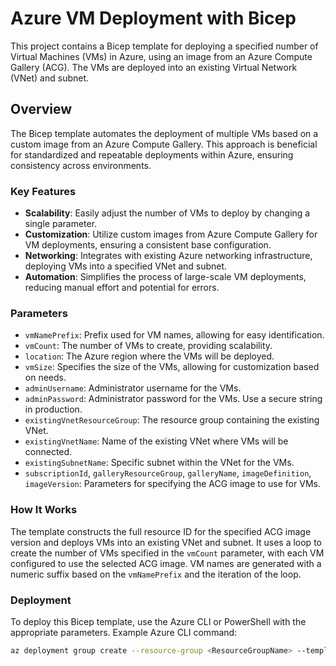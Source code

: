# Azure VM Deployment with Bicep

This project contains a Bicep template for deploying a specified number of Virtual Machines (VMs) in Azure, using an image from an Azure Compute Gallery (ACG). The VMs are deployed into an existing Virtual Network (VNet) and subnet.

## Overview

The Bicep template automates the deployment of multiple VMs based on a custom image from an Azure Compute Gallery. This approach is beneficial for standardized and repeatable deployments within Azure, ensuring consistency across environments.

### Key Features

- **Scalability**: Easily adjust the number of VMs to deploy by changing a single parameter.
- **Customization**: Utilize custom images from Azure Compute Gallery for VM deployments, ensuring a consistent base configuration.
- **Networking**: Integrates with existing Azure networking infrastructure, deploying VMs into a specified VNet and subnet.
- **Automation**: Simplifies the process of large-scale VM deployments, reducing manual effort and potential for errors.

### Parameters

- `vmNamePrefix`: Prefix used for VM names, allowing for easy identification.
- `vmCount`: The number of VMs to create, providing scalability.
- `location`: The Azure region where the VMs will be deployed.
- `vmSize`: Specifies the size of the VMs, allowing for customization based on needs.
- `adminUsername`: Administrator username for the VMs.
- `adminPassword`: Administrator password for the VMs. Use a secure string in production.
- `existingVnetResourceGroup`: The resource group containing the existing VNet.
- `existingVnetName`: Name of the existing VNet where VMs will be connected.
- `existingSubnetName`: Specific subnet within the VNet for the VMs.
- `subscriptionId`, `galleryResourceGroup`, `galleryName`, `imageDefinition`, `imageVersion`: Parameters for specifying the ACG image to use for VMs.

### How It Works

The template constructs the full resource ID for the specified ACG image version and deploys VMs into an existing VNet and subnet. It uses a loop to create the number of VMs specified in the `vmCount` parameter, with each VM configured to use the selected ACG image. VM names are generated with a numeric suffix based on the `vmNamePrefix` and the iteration of the loop.

### Deployment

To deploy this Bicep template, use the Azure CLI or PowerShell with the appropriate parameters. Example Azure CLI command:

```bash
az deployment group create --resource-group <ResourceGroupName> --template-file ./vm-deployment.bicep --parameters @parameters.json
